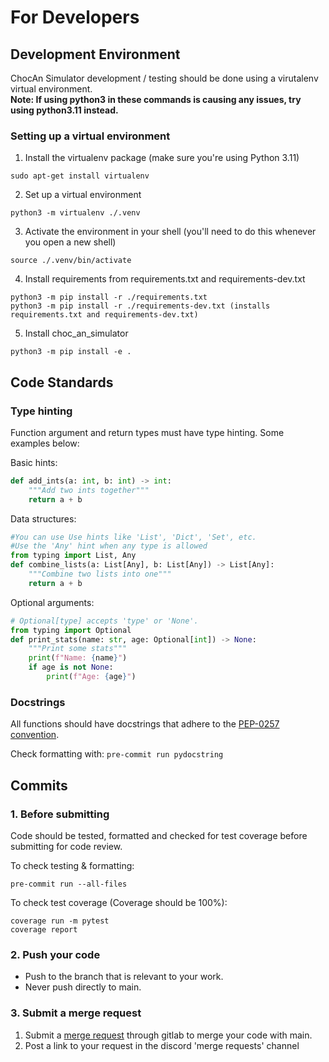 # For Developers


## Development Environment
ChocAn Simulator development / testing should be done using a virutalenv virtual environment.  
**Note: If using python3 in these commands is causing any issues, try using python3.11 instead.**
### Setting up a virtual environment
1. Install the virtualenv package (make sure you're using Python 3.11)

```
sudo apt-get install virtualenv
```

2. Set up a virtual environment
```
python3 -m virtualenv ./.venv
```

3. Activate the environment in your shell (you'll need to do this whenever you open a new shell)

```
source ./.venv/bin/activate
```

4. Install requirements from requirements.txt and requirements-dev.txt

```
python3 -m pip install -r ./requirements.txt
python3 -m pip install -r ./requirements-dev.txt (installs requirements.txt and requirements-dev.txt)
```

5. Install choc_an_simulator

```
python3 -m pip install -e .
```

## Code Standards

### Type hinting

Function argument and return types must have type hinting. Some examples below:

Basic hints:
```python
def add_ints(a: int, b: int) -> int:
    """Add two ints together"""
    return a + b
```
Data structures:
```python
#You can use Use hints like 'List', 'Dict', 'Set', etc.
#Use the 'Any' hint when any type is allowed
from typing import List, Any
def combine_lists(a: List[Any], b: List[Any]) -> List[Any]:
    """Combine two lists into one"""
    return a + b
```
Optional arguments:
```python
# Optional[type] accepts 'type' or 'None'.
from typing import Optional
def print_stats(name: str, age: Optional[int]) -> None:
    """Print some stats"""
    print(f"Name: {name}")
    if age is not None:
        print(f"Age: {age}")
```

### Docstrings

All functions should have docstrings that adhere to the [PEP-0257 convention](https://peps.python.org/pep-0257/). 

Check formatting with: ```pre-commit run pydocstring```


## Commits

### 1. Before submitting
Code should be tested, formatted and checked for test coverage before submitting for code review.

To check testing & formatting:
```
pre-commit run --all-files
```
To check test coverage (Coverage should be 100%):

``````
coverage run -m pytest
coverage report
``````

### 2. Push your code
- Push to the branch that is relevant to your work.
- Never push directly to main.

### 3. Submit a merge request
1.  Submit a [merge request](https://gitlab.cecs.pdx.edu/cs-314-term-project/term-project/-/merge_requests/new) through gitlab to merge your code with main.
2.  Post a link to your request in the discord 'merge requests' channel 
